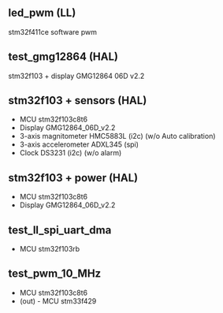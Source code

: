 ## led_pwm (LL)

stm32f411ce software pwm


## test_gmg12864 (HAL)

stm32f103 + display GMG12864 06D v2.2


## stm32f103 + sensors (HAL)

- MCU stm32f103c8t6
- Display GMG12864_06D_v2.2
- 3-axis magnitometer HMC5883L (i2c) (w/o Auto calibration)
- 3-axis accelerometer ADXL345 (spi) 
- Clock DS3231 (i2c) (w/o alarm)

## stm32f103 + power (HAL)

- MCU stm32f103c8t6
- Display GMG12864_06D_v2.2

## test_ll_spi_uart_dma

- MCU stm32f103rb

## test_pwm_10_MHz

- MCU stm32f103c8t6
- (out) - MCU stm33f429

